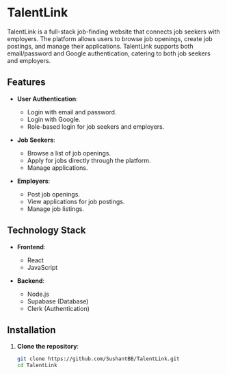 # TalentLink

TalentLink is a full-stack job-finding website that connects job seekers with employers. The platform allows users to browse job openings, create job postings, and manage their applications. TalentLink supports both email/password and Google authentication, catering to both job seekers and employers.

## Features

- **User Authentication**:
  - Login with email and password.
  - Login with Google.
  - Role-based login for job seekers and employers.

- **Job Seekers**:
  - Browse a list of job openings.
  - Apply for jobs directly through the platform.
  - Manage applications.

- **Employers**:
  - Post job openings.
  - View applications for job postings.
  - Manage job listings.

## Technology Stack

- **Frontend**:
  - React
  - JavaScript

- **Backend**:
  - Node.js
  - Supabase (Database)
  - Clerk (Authentication)

## Installation

1. **Clone the repository**:
   ```bash
   git clone https://github.com/SushantBB/TalentLink.git
   cd TalentLink
